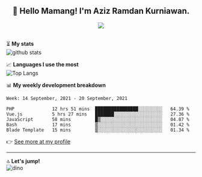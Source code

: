 <h2 align="center">👋 Hello Mamang! I'm Aziz Ramdan Kurniawan.</h2>  
<p align="center">
  <img src="https://komarev.com/ghpvc/?username=azizramdan"> <br><br>
</p>
    
⏳ **My stats**  
![github stats](https://github-readme-stats.vercel.app/api?username=azizramdan&show_icons=true&count_private=true&title_color=000&hide_border=true&hide_title=true)  

📈 **Languages I use the most**  
![Top Langs](https://github-readme-stats.vercel.app/api/top-langs/?username=azizramdan&layout=compact&langs_count=6&hide=tsql&hide_border=true&hide_title=true&exclude_repo=Futsal-Go,Futsal-Go-Admin,Sistem-Informasi-Sensus-Harian-Rawat-Inap)  

📊 **My weekly development breakdown**
<!--START_SECTION:waka-->
```text
Week: 14 September, 2021 - 20 September, 2021

PHP              12 hrs 51 mins  ████████████████░░░░░░░░░   64.39 % 
Vue.js           5 hrs 27 mins   ███████░░░░░░░░░░░░░░░░░░   27.36 % 
JavaScript       58 mins         █▒░░░░░░░░░░░░░░░░░░░░░░░   04.87 % 
Bash             17 mins         ▒░░░░░░░░░░░░░░░░░░░░░░░░   01.42 % 
Blade Template   15 mins         ▒░░░░░░░░░░░░░░░░░░░░░░░░   01.34 % 
```
<!--END_SECTION:waka-->
👉 [See more at my profile](https://wakatime.com/@azizramdan)
***
🔝 **Let's jump!**  
![dino](https://raw.githubusercontent.com/azizramdan/azizramdan/master/dino.gif)  

